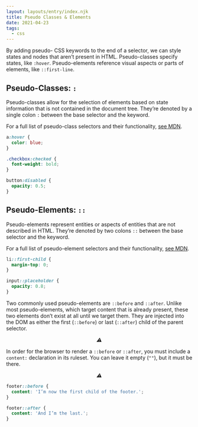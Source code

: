 ```yaml
---
layout: layouts/entry/index.njk
title: Pseudo Classes & Elements
date: 2021-04-23
tags:
  - css
---
```


By adding pseudo- CSS keywords to the end of a selector, we can style states and nodes that aren’t present in HTML. Pseudo-classes specify states, like `:hover`. Pseudo-elements reference visual aspects or parts of elements, like `::first-line`.

## Pseudo-Classes: `:`

Pseudo-classes allow for the selection of elements based on state information that is not contained in the document tree. They’re denoted by a single colon `:` between the base selector and the keyword.

For a full list of pseudo-class selectors and their functionality, [see MDN](https://developer.mozilla.org/en-US/docs/Web/CSS/Pseudo-classes).

```css
a:hover {
  color: blue;
}

.checkbox:checked {
  font-weight: bold;
}

button:disabled {
  opacity: 0.5;
}
```

## Pseudo-Elements: `::`

Pseudo-elements represent entities or aspects of entities that are not described in HTML. They’re denoted by two colons `::` between the base selector and the keyword.

For a full list of pseudo-element selectors and their functionality, [see MDN](https://developer.mozilla.org/en-US/docs/Web/CSS/Pseudo-elements).

```css
li::first-child {
  margin-top: 0;
}

input::placeholder {
  opacity: 0.8;
}
```

Two commonly used pseudo-elements are `::before` and `::after`. Unlike most pseudo-elements, which target content that is already present, these two elements don’t exist at all until we target them. They are injected into the DOM as either the first (`::before`) or last (`::after`) child of the parent selector.

<p style="text-align: center;"><i>⚠</i></p>

In order for the browser to render a `::before` or `::after`, you must include a `content:` declaration in its ruleset. You can leave it empty (`""`), but it must be there.

<p style="text-align: center;"><i>⚠</i></p>

```css
footer::before {
  content: 'I’m now the first child of the footer.';
}

footer::after {
  content: 'And I’m the last.';
}
```
